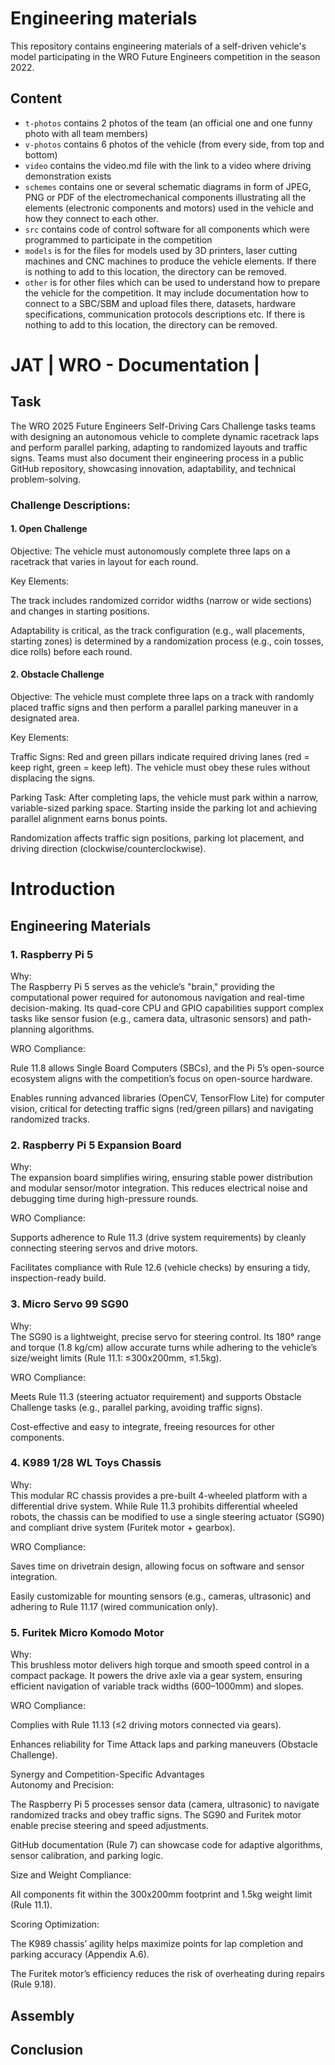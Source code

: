 Engineering materials
====

This repository contains engineering materials of a self-driven vehicle's model participating in the WRO Future Engineers competition in the season 2022.

## Content

* `t-photos` contains 2 photos of the team (an official one and one funny photo with all team members)
* `v-photos` contains 6 photos of the vehicle (from every side, from top and bottom)
* `video` contains the video.md file with the link to a video where driving demonstration exists
* `schemes` contains one or several schematic diagrams in form of JPEG, PNG or PDF of the electromechanical components illustrating all the elements (electronic components and motors) used in the vehicle and how they connect to each other.
* `src` contains code of control software for all components which were programmed to participate in the competition
* `models` is for the files for models used by 3D printers, laser cutting machines and CNC machines to produce the vehicle elements. If there is nothing to add to this location, the directory can be removed.
* `other` is for other files which can be used to understand how to prepare the vehicle for the competition. It may include documentation how to connect to a SBC/SBM and upload files there, datasets, hardware specifications, communication protocols descriptions etc. If there is nothing to add to this location, the directory can be removed.

# JAT | WRO \- Documentation |

## Task

The WRO 2025 Future Engineers Self-Driving Cars Challenge tasks teams with designing an autonomous vehicle to complete dynamic racetrack laps and perform parallel parking, adapting to randomized layouts and traffic signs. Teams must also document their engineering process in a public GitHub repository, showcasing innovation, adaptability, and technical problem-solving.

### Challenge Descriptions:

#### 1\. Open Challenge

Objective: The vehicle must autonomously complete three laps on a racetrack that varies in layout for each round.

Key Elements:

The track includes randomized corridor widths (narrow or wide sections) and changes in starting positions.

Adaptability is critical, as the track configuration (e.g., wall placements, starting zones) is determined by a randomization process (e.g., coin tosses, dice rolls) before each round.

#### 2\. Obstacle Challenge

Objective: The vehicle must complete three laps on a track with randomly placed traffic signs and then perform a parallel parking maneuver in a designated area.

Key Elements:

Traffic Signs: Red and green pillars indicate required driving lanes (red \= keep right, green \= keep left). The vehicle must obey these rules without displacing the signs.

Parking Task: After completing laps, the vehicle must park within a narrow, variable-sized parking space. Starting inside the parking lot and achieving parallel alignment earns bonus points.

Randomization affects traffic sign positions, parking lot placement, and driving direction (clockwise/counterclockwise).

# 

# Introduction

## Engineering Materials

### 1\. Raspberry Pi 5

Why:  
The Raspberry Pi 5 serves as the vehicle’s "brain," providing the computational power required for autonomous navigation and real-time decision-making. Its quad-core CPU and GPIO capabilities support complex tasks like sensor fusion (e.g., camera data, ultrasonic sensors) and path-planning algorithms.

WRO Compliance:

Rule 11.8 allows Single Board Computers (SBCs), and the Pi 5’s open-source ecosystem aligns with the competition’s focus on open-source hardware.

Enables running advanced libraries (OpenCV, TensorFlow Lite) for computer vision, critical for detecting traffic signs (red/green pillars) and navigating randomized tracks.

### 2\. Raspberry Pi 5 Expansion Board

Why:  
The expansion board simplifies wiring, ensuring stable power distribution and modular sensor/motor integration. This reduces electrical noise and debugging time during high-pressure rounds.

WRO Compliance:

Supports adherence to Rule 11.3 (drive system requirements) by cleanly connecting steering servos and drive motors.

Facilitates compliance with Rule 12.6 (vehicle checks) by ensuring a tidy, inspection-ready build.

### 3\. Micro Servo 99 SG90

Why:  
The SG90 is a lightweight, precise servo for steering control. Its 180° range and torque (1.8 kg/cm) allow accurate turns while adhering to the vehicle’s size/weight limits (Rule 11.1: ≤300x200mm, ≤1.5kg).

WRO Compliance:

Meets Rule 11.3 (steering actuator requirement) and supports Obstacle Challenge tasks (e.g., parallel parking, avoiding traffic signs).

Cost-effective and easy to integrate, freeing resources for other components.

### 4\. K989 1/28 WL Toys Chassis

Why:  
This modular RC chassis provides a pre-built 4-wheeled platform with a differential drive system. While Rule 11.3 prohibits differential wheeled robots, the chassis can be modified to use a single steering actuator (SG90) and compliant drive system (Furitek motor \+ gearbox).

WRO Compliance:

Saves time on drivetrain design, allowing focus on software and sensor integration.

Easily customizable for mounting sensors (e.g., cameras, ultrasonic) and adhering to Rule 11.17 (wired communication only).

### 5\. Furitek Micro Komodo Motor

Why:  
This brushless motor delivers high torque and smooth speed control in a compact package. It powers the drive axle via a gear system, ensuring efficient navigation of variable track widths (600–1000mm) and slopes.

WRO Compliance:

Complies with Rule 11.13 (≤2 driving motors connected via gears).

Enhances reliability for Time Attack laps and parking maneuvers (Obstacle Challenge).

Synergy and Competition-Specific Advantages  
Autonomy and Precision:

The Raspberry Pi 5 processes sensor data (camera, ultrasonic) to navigate randomized tracks and obey traffic signs. The SG90 and Furitek motor enable precise steering and speed adjustments.

GitHub documentation (Rule 7\) can showcase code for adaptive algorithms, sensor calibration, and parking logic.

Size and Weight Compliance:

All components fit within the 300x200mm footprint and 1.5kg weight limit (Rule 11.1).

Scoring Optimization:

The K989 chassis’ agility helps maximize points for lap completion and parking accuracy (Appendix A.6).

The Furitek motor’s efficiency reduces the risk of overheating during repairs (Rule 9.18).

## Assembly

## Conclusion



